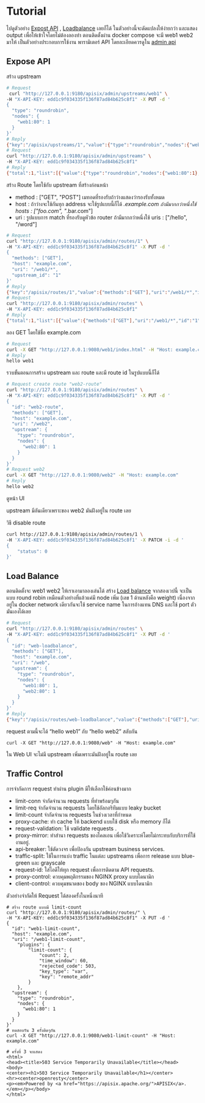 # Tutorial

ไปดูตัวอย่าง [Expost API](https://apisix.apache.org/docs/apisix/tutorials/expose-api/) , 
[Loadbalance](https://apisix.apache.org/docs/apisix/getting-started/load-balancing/) 
เลยก็ได้ ในตัวอย่างนี้จะดัดแปลงให้ง่ายกว่า และแสดง output  เพื่อให้เข้าใจโดยไม่ต้องลองทำ ตอนติดตั้งผ่าน docker compose จะมี web1 web2 มาให้ เป็นตัวอย่างประกอบการใช้งาน พารามิเตอร์ API โดยละเอียดควรดูใน [admin api](https://apisix.apache.org/docs/apisix/admin-api/)

## Expose API

สร้าง upstream
``` bash
# Request
 curl "http://127.0.0.1:9180/apisix/admin/upstreams/web1" \
-H "X-API-KEY: edd1c9f034335f136f87ad84b625c8f1" -X PUT -d '
{
  "type": "roundrobin",
  "nodes": {
    "web1:80": 1
  }
}'
# Reply
{"key":"/apisix/upstreams/1","value":{"type":"roundrobin","nodes":{"web1:80":1},"scheme":"http","hash_on":"vars","id":"1","pass_host":"pass","create_time":1688960902,"update_time":1688960902}}
# Request
curl "http://127.0.0.1:9180/apisix/admin/upstreams" \
-H "X-API-KEY: edd1c9f034335f136f87ad84b625c8f1"
# Reply
{"total":1,"list":[{"value":{"type":"roundrobin","nodes":{"web1:80":1},"scheme":"http","hash_on":"vars","id":"1","create_time":1688960902,"pass_host":"pass","update_time":1688960902},"modifiedIndex":42,"createdIndex":42,"key":"/apisix/upstreams/1"}]}

```
สร้าง Route โดยใช้กับ upstream ที่สร้างก่อนหน้า 
- method : ["GET", "POST"] เมทอดที่รองรับถ้าว่างแสดงว่ารองรับทั้งหมด
- host : ถ้าว่างจะใช้กันทุก address จะใช้รูปแบบนี้ก็ได้ *.example.com ถ้ามีมากกว่าหนึ่งใช้ hosts : ["foo.com", "*.bar.com"]
- uri : รูปแบบการ match ที่รองรับดูหัวข้อ router ถ้ามีมากกว่าหนึ่งใช้ uris : ["/hello", "/word"]


``` bash
# Request
curl "http://127.0.0.1:9180/apisix/admin/routes/1" \
-H "X-API-KEY: edd1c9f034335f136f87ad84b625c8f1" -X PUT -d '
{
  "methods": ["GET"],
  "host": "example.com",
  "uri": "/web1/*",
  "upstream_id": "1"
}'
# Reply
{"key":"/apisix/routes/1","value":{"methods":["GET"],"uri":"/web1/*","id":"1","status":1,"priority":0,"create_time":1688961105,"host":"example.com","upstream_id":"1","update_time":1688961105}}
# Request
curl "http://127.0.0.1:9180/apisix/admin/routes" \
-H "X-API-KEY: edd1c9f034335f136f87ad84b625c8f1"
# Reply
{"total":1,"list":[{"value":{"methods":["GET"],"uri":"/web1/*","id":"1","status":1,"priority":0,"upstream_id":"1","host":"example.com","create_time":1688961105,"update_time":1688961105},"modifiedIndex":43,"createdIndex":43,"key":"/apisix/routes/1"}]}
```

ลอง GET โดยใช้ชื่อ example.com
``` bash
# Request
curl -X GET "http://127.0.0.1:9080/web1/index.html" -H "Host: example.com"
# Reply
hello web1
```
รวบขั้นตอนการสร้าง upstream และ route และมี route id ในรูปแบบนี้ก็ได้ 
``` bash
# Request create route "web2-route"
curl "http://127.0.0.1:9180/apisix/admin/routes" \
-H "X-API-KEY: edd1c9f034335f136f87ad84b625c8f1" -X PUT -d '
{
  "id": "web2-route",
  "methods": ["GET"],
  "host": "example.com",
  "uri": "/web2",
  "upstream": {
    "type": "roundrobin",
    "nodes": {
      "web2:80": 1
    }
  }
}'
# Request web2
curl -X GET "http://127.0.0.1:9080/web2" -H "Host: example.com"
# Reply
hello web2
```

ดูหน้า UI


upstream มีอันเดียวเพราะของ web2 มันฝังอยู่ใน route เลย

วิธี disable route

``` bash
curl http://127.0.0.1:9180/apisix/admin/routes/1 \
-H 'X-API-KEY: edd1c9f034335f136f87ad84b625c8f1' -X PATCH -i -d '
{
    "status": 0
}'
```


## Load Balance

ตอนติดตั้งจะ web1 web2 ให้เราเอามาลองเล่นได้ สร้าง [Load balance](https://apisix.apache.org/docs/apisix/getting-started/load-balancing/) จากสองเวปนี้ จะเป็นแบบ round robin เหมือนตัวอย่างที่แล้วแค่มี node เพิ่ม (เลข 1 ด้านหลังคือ weight) เนื่องจากอยู่ใน docker network เดียวกันจะใช้ service name ในการอ้างแทน DNS และใช้ port ตัวมันเองได้เลย
``` bash
# Request
curl "http://127.0.0.1:9180/apisix/admin/routes" \
-H "X-API-KEY: edd1c9f034335f136f87ad84b625c8f1" -X PUT -d '
{
  "id": "web-loadbalance",
  "methods": ["GET"],
  "host": "example.com",
  "uri": "/web",
  "upstream": {
    "type": "roundrobin",
    "nodes": {
      "web1:80": 1,
      "web2:80": 1
    }
  }
}'
# Reply
{"key":"/apisix/routes/web-loadbalance","value":{"methods":["GET"],"uri":"/web","upstream":{"type":"roundrobin","nodes":{"web2:80":1,"web1:80":1},"hash_on":"vars","scheme":"http","pass_host":"pass"},"id":"web-loadbalance","status":1,"priority":0,"create_time":1688962217,"host":"example.com","update_time":1688962217}}
```
request ตามนี้จะได้ “hello web1” กับ “hello web2” สลับกัน

```
curl -X GET "http://127.0.0.1:9080/web" -H "Host: example.com"
```
ใน Web UI จะไม่มี upstream เพิ่มเพราะมันฝังอยู่ใน route เลย

## Traffic Control

การจำกัดการ request ทำผ่าน plugin มีให้เลือกใช้ค่อนข้างมาก 

- limit-conn จำกัดจำนวน requests ที่ทำพร้อมๆกัน
- limit-req จำกัดจำนวน requests โดยใช้อัลกอริทึมแบบ leaky bucket  
- limit-count จำกัดจำนวน requests ในช่วงเวลาที่กำหนด
- proxy-cache: ทำ cache ให้ backend แบบใช้ disk หรือ memory ก็ได้
- request-validation: ใช้ validate requests .
- proxy-mirror: ทำสำนา requests ของไคลเอน เพื่อใช้วิเคราะห์โดยไม่กระทบกับบริการที่ใช้งานอยู่.
- api-breaker: ใช้ตัดวงจร เพื่อป้องกัน upstream business services.
- traffic-split: ใช้ในการแบ่ง traffic ในแต่ละ upstreams เพื่อการ release แบบ blue-green และ grayscale 
- request-id: ใส่ไอดีให้ทุก request เพื่อการติดตาม API requests.
- proxy-control: ควบคุมพฤติกรรมของ  NGINX proxy แบบไดนามิก
- client-control: ควบคุมขนาดของ body ของ NGINX แบบไดนามิก


ตัวอย่างจำกัดให้ Request ได้สองครั้งในหนึ่งนาที
```
# สร้าง route แบบมี limit-count
curl "http://127.0.0.1:9180/apisix/admin/routes/" \
-H "X-API-KEY: edd1c9f034335f136f87ad84b625c8f1" -X PUT -d '
{
  "id": "web1-limit-count",
  "host": "example.com",
  "uri": "/web1-limit-count",
    "plugins": {
        "limit-count": {
            "count": 2,
            "time_window": 60,
            "rejected_code": 503,
            "key_type": "var",
            "key": "remote_addr"
        }
    },
  "upstream": {
    "type": "roundrobin",
    "nodes": {
      "web1:80": 1
    }
  }
}'
# ทดสอบรัน 3 ครั้งติดๆกัน
curl -X GET "http://127.0.0.1:9080/web1-limit-count" -H "Host: example.com"

# ครั้งที่ 3 จะแสดง
<html>
<head><title>503 Service Temporarily Unavailable</title></head>
<body>
<center><h1>503 Service Temporarily Unavailable</h1></center>
<hr><center>openresty</center>
<p><em>Powered by <a href="https://apisix.apache.org/">APISIX</a>.</em></p></body>
</html>
```